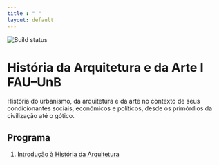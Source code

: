 ```yaml
---
title : " "
layout: default
---
```


![Build status](https://github.com/p3palazzo/tau0005/workflows/Build/badge.svg)

# História da Arquitetura e da Arte I FAU–UnB

História do urbanismo, da arquitetura e da arte no contexto de seus
condicionantes sociais, econômicos e políticos, desde os primórdios da
civilização até o gótico.

## Programa

1. [Introdução à História da Arquitetura](intro.md)

